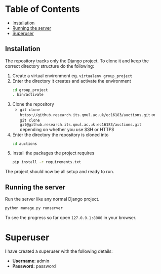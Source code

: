 # Table of Contents
* [Installation](#installation)
* [Running the server](#running-the-server)
* [Superuser](#superuser)

## Installation

The repository tracks only the Django project. To clone it and keep the correct directory structure do the following:

1. Create a virtual environment eg.
	`virtualenv group_project`
2. Enter the directory it creates and activate the environment
	```bash
	cd group_project
	. bin/activate
	```
3. Clone the repository
	* `git clone https://github.research.its.qmul.ac.uk/ec16183/auctions.git` or `git clone git@github.research.its.qmul.ac.uk:ec16183/auctions.git` depending on whether you use SSH or HTTPS
4. Enter the directory the repository is cloned into
	```bash
	cd auctions
	```
5. Install the packages the project requires
	```bash
	pip install -r requirements.txt
	```

The project should now be all setup and ready to run.

## Running the server
Run the server like any normal Django project.

```bash
python manage.py runserver
```

To see the progress so far open `127.0.0.1:8000` in your browser.

# Superuser
I have created a superuser with the following details:
* **Username:** admin
* **Password:** password